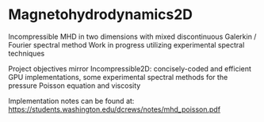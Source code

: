 # Magnetohydrodynamics2D
Incompressible MHD in two dimensions with mixed discontinuous Galerkin / Fourier spectral method
Work in progress utilizing experimental spectral techniques

Project objectives mirror Incompressible2D:
    concisely-coded and efficient GPU implementations,
    some experimental spectral methods for the pressure Poisson equation and viscosity

Implementation notes can be found at: https://students.washington.edu/dcrews/notes/mhd_poisson.pdf
